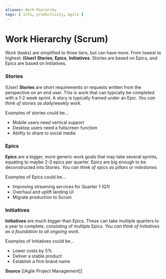 ```yaml
---
aliases: Work Hierarchy
tags: [ info, productivity, agile ]
---
```

# Work Hierarchy (Scrum)
Work (tasks) are simplified to three tiers, but can have more. From lowest to highest: **(User) Stories**, **Epics**, **Initiatives**. Stories are based on Epics, and Epics are based on Initiatives.

### Stories
(User) **Stories** are short requirements or requests written from the perspective on an end user. This is work that can typically be completed with a 1-2 week sprint. A story is typically framed under an Epic. *You can think of stories as daily/weekly work.*

Examples of stories could be...
- Mobile users need vertical support
- Desktop users need a fullscreen function
- Ability to share to social media

### Epics
**Epics** are a bigger, more generic work goals that may take several sprints, equating to maybe 2-3 epics per quarter. Epics are big enough to be deconstructed into Stories. *You can think of epics as pillars or milestones.*

Examples of Epics could be...
- Improving streaming services for Quarter 1 (Q1)
- Overhaul and uplift landing UI
- Migrate production to Scrum

### Initiatives
**Initiatives** are much bigger than Epics. These can take multiple quarters to a year to complete, consisting of multiple Epics. *You can think of Initiatives as a foundation to all ongoing work.*

Examples of Initiatives could be...
- Lower costs by 5%
- Deliver a stable product
- Establish a firm brand name

**Source**
[[Agile Project Management]]